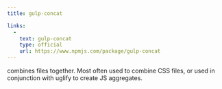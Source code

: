 ```yaml
---
title: gulp-concat

links:
  -
    text: gulp-concat
    type: official
    url: https://www.npmjs.com/package/gulp-concat
---
```


combines files together. Most often used to combine CSS files, or used in conjunction with uglify to create JS aggregates.
